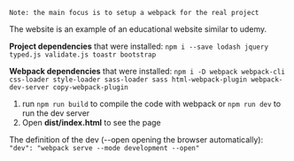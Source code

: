`Note: the main focus is to setup a webpack for the real project`

The website is an example of an educational website similar to udemy.

**Project dependencies** that were installed:
`npm i --save lodash jquery typed.js validate.js toastr bootstrap`

**Webpack dependencies** that were installed:
`npm i -D webpack webpack-cli css-loader style-loader sass-loader sass html-webpack-plugin webpack-dev-server copy-webpack-plugin`

1. run `npm run build` to compile the code with webpack or `npm run dev` to run the dev server
2. Open **dist/index.html** to see the page

The definition of the dev (--open opening the browser automatically):
`"dev": "webpack serve --mode development --open"`
